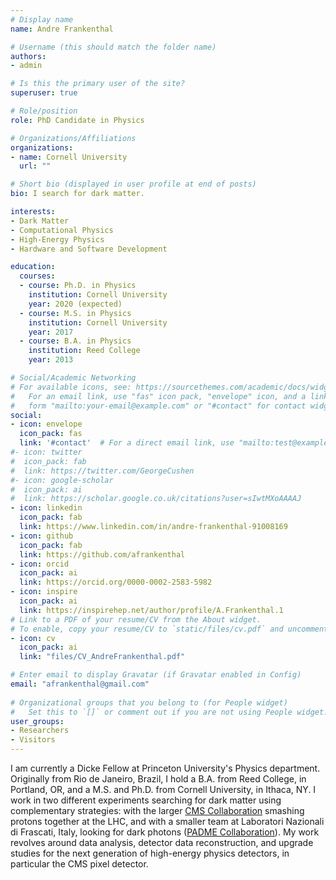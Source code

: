 ```yaml
---
# Display name
name: Andre Frankenthal

# Username (this should match the folder name)
authors:
- admin

# Is this the primary user of the site?
superuser: true

# Role/position
role: PhD Candidate in Physics

# Organizations/Affiliations
organizations:
- name: Cornell University
  url: ""

# Short bio (displayed in user profile at end of posts)
bio: I search for dark matter.

interests:
- Dark Matter
- Computational Physics
- High-Energy Physics
- Hardware and Software Development

education:
  courses:
  - course: Ph.D. in Physics
    institution: Cornell University
    year: 2020 (expected)
  - course: M.S. in Physics
    institution: Cornell University
    year: 2017
  - course: B.A. in Physics
    institution: Reed College
    year: 2013

# Social/Academic Networking
# For available icons, see: https://sourcethemes.com/academic/docs/widgets/#icons
#   For an email link, use "fas" icon pack, "envelope" icon, and a link in the
#   form "mailto:your-email@example.com" or "#contact" for contact widget.
social:
- icon: envelope
  icon_pack: fas
  link: '#contact'  # For a direct email link, use "mailto:test@example.org".
#- icon: twitter
#  icon_pack: fab
#  link: https://twitter.com/GeorgeCushen
#- icon: google-scholar
#  icon_pack: ai
#  link: https://scholar.google.co.uk/citations?user=sIwtMXoAAAAJ
- icon: linkedin
  icon_pack: fab
  link: https://www.linkedin.com/in/andre-frankenthal-91008169
- icon: github
  icon_pack: fab
  link: https://github.com/afrankenthal
- icon: orcid
  icon_pack: ai
  link: https://orcid.org/0000-0002-2583-5982
- icon: inspire
  icon_pack: ai
  link: https://inspirehep.net/author/profile/A.Frankenthal.1
# Link to a PDF of your resume/CV from the About widget.
# To enable, copy your resume/CV to `static/files/cv.pdf` and uncomment the lines below.  
- icon: cv
  icon_pack: ai
  link: "files/CV_AndreFrankenthal.pdf"

# Enter email to display Gravatar (if Gravatar enabled in Config)
email: "afrankenthal@gmail.com"
  
# Organizational groups that you belong to (for People widget)
#   Set this to `[]` or comment out if you are not using People widget.  
user_groups:
- Researchers
- Visitors
---
```


I am currently a Dicke Fellow at Princeton University's Physics department. Originally from Rio de Janeiro, Brazil, I hold a B.A. from Reed College, in Portland, OR, and a M.S. and Ph.D. from Cornell University, in Ithaca, NY. I work in two different experiments searching for dark matter using complementary strategies: with the larger [CMS Collaboration](https://cms.cern/collaboration) smashing protons together at the LHC, and with a smaller team at Laboratori Nazionali di Frascati, Italy, looking for dark photons ([PADME Collaboration](http://padme.lnf.infn.it/)). My work revolves around data analysis, detector data reconstruction, and upgrade studies for the next generation of high-energy physics detectors, in particular the CMS pixel detector. 
